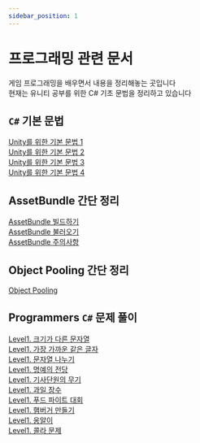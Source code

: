 ```yaml
---
sidebar_position: 1
---
```


# 프로그래밍 관련 문서

게임 프로그래밍을 배우면서 내용을 정리해놓는 곳입니다<br />
현재는 유니티 공부를 위한 C# 기초 문법을 정리하고 있습니다

## ``C#`` 기본 문법
[Unity를 위한 기본 문법 1](Unity/Unity_Basic_1)<br />
[Unity를 위한 기본 문법 2](Unity/Unity_Basic_2)<br />
[Unity를 위한 기본 문법 3](Unity/Unity_Basic_3)<br />
[Unity를 위한 기본 문법 4](Unity/Unity_Basic_4)<br />

## AssetBundle 간단 정리
[AssetBundle 빌드하기](Unity/AssetBundle_1)<br />
[AssetBundle 불러오기](Unity/AssetBundle_2)<br />
[AssetBundle 주의사항](Unity/AssetBundle_3)<br />

## Object Pooling 간단 정리
[Object Pooling](Unity/ObjectPooling_1.md)<br />

## Programmers ``C#`` 문제 풀이
[Level1. 크기가 다른 문자열](Programmers/Level%201/lv1_%ED%81%AC%EA%B8%B0%EA%B0%80%20%EB%8B%A4%EB%A5%B8%20%EB%AC%B8%EC%9E%90%EC%97%B4.md)<br />
[Level1. 가장 가까운 같은 글자](Programmers/Level%201/lv1_%EA%B0%80%EC%9E%A5%20%EA%B0%80%EA%B9%8C%EC%9A%B4%20%EA%B0%99%EC%9D%80%20%EA%B8%80%EC%9E%90.md)<br />
[Level1. 문자열 나누기](Programmers/Level%201/lv1_%EB%AC%B8%EC%9E%90%EC%97%B4%20%EB%82%98%EB%88%84%EA%B8%B0.md)<br />
[Level1. 명예의 전당](Programmers/Level%201/lv1_%EB%AA%85%EC%98%88%EC%9D%98%20%EC%A0%84%EB%8B%B9.md)<br />
[Level1. 기사단원의 무기](Programmers/Level%201/lv1_%EA%B8%B0%EC%82%AC%EB%8B%A8%EC%9B%90%EC%9D%98%20%EB%AC%B4%EA%B8%B0.md)<br />
[Level1. 과일 장수](Programmers/Level%201/lv1_%EA%B3%BC%EC%9D%BC%20%EC%9E%A5%EC%88%98.md)<br />
[Level1. 푸드 파이트 대회](Programmers/Level%201/lv1_%ED%91%B8%EB%93%9C%20%ED%8C%8C%EC%9D%B4%ED%8A%B8%20%EB%8C%80%ED%9A%8C.md)<br />
[Level1. 햄버거 만들기](Programmers/Level%201/lv1_%ED%96%84%EB%B2%84%EA%B1%B0%20%EB%A7%8C%EB%93%A4%EA%B8%B0.md)<br />
[Level1. 옹알이](Programmers/Level%201/lv1_%EC%98%B9%EC%95%8C%EC%9D%B4.md)<br />
[Level1. 콜라 문제](Programmers/Level%201/lv1_%EC%BD%9C%EB%9D%BC%20%EB%AC%B8%EC%A0%9C.md)<br />